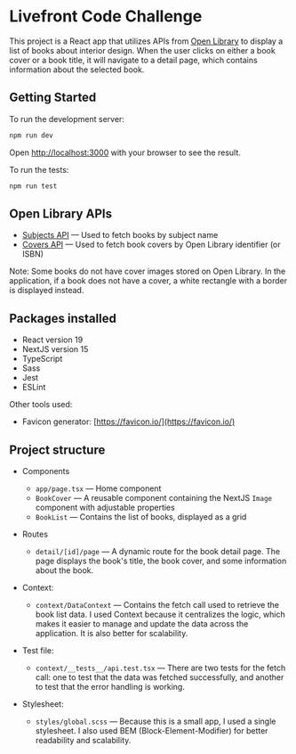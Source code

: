 
# Livefront Code Challenge

This project is a React app that utilizes APIs from [Open Library](https://openlibrary.org/developers/api) to display a list of books about interior design. When the user clicks on either a book cover or a book title, it will navigate to a detail page, which contains information about the selected book. 

## Getting Started

To run the development server:

```bash
npm run dev
```

Open [http://localhost:3000](http://localhost:3000) with your browser to see the result.

To run the tests:

```bash
npm run test
```

## Open Library APIs

-   [Subjects API](https://openlibrary.org/dev/docs/api/subjects) — Used to fetch books by subject name
-   [Covers API](https://openlibrary.org/dev/docs/api/covers) — Used to fetch book covers by Open Library identifier (or ISBN)

Note: Some books do not have cover images stored on Open Library. In the application, if a book does not have a cover, a white rectangle with a border is displayed instead.

## Packages installed

-   React version 19
-   NextJS version 15
-   TypeScript
-   Sass
-   Jest
-   ESLint  
    
Other tools used:

-   Favicon generator: [https://favicon.io/](https://favicon.io/)  
    
## Project structure

-   Components
	-   `app/page.tsx` — Home component
	-   `BookCover` — A reusable component containing the NextJS `Image` component with adjustable properties
	-   `BookList` — Contains the list of books, displayed as a grid

-   Routes
	- `detail/[id]/page` — A dynamic route for the book detail page. The page displays the book's title, the book cover, and some information about the book.

-   Context:
	- `context/DataContext` — Contains the fetch call used to retrieve the book list data. I used Context because it centralizes the logic, which makes it easier to manage and update the data across the application. It is also better for scalability. 

-   Test file:
	- `context/__tests__/api.test.tsx` — There are two tests for the fetch call: one to test that the data was fetched successfully, and another to test that the error handling is working.

-   Stylesheet:
	- `styles/global.scss` — Because this is a small app, I used a single stylesheet. I also used BEM (Block-Element-Modifier) for better readability and scalability.
